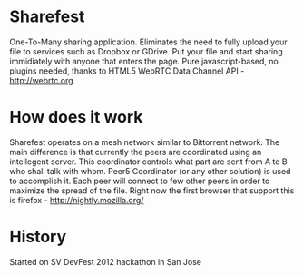 Sharefest
=========
One-To-Many sharing application.
Eliminates the need to fully upload your file to services such as Dropbox or GDrive.
Put your file and start sharing immidiately with anyone that enters the page.
Pure javascript-based, no plugins needed, thanks to HTML5 WebRTC Data Channel API - http://webrtc.org

How does it work
================
Sharefest operates on a mesh network similar to Bittorrent network.
The main difference is that currently the peers are coordinated using an intellegent server.
This coordinator controls what part are sent from A to B who shall talk with whom.
Peer5 Coordinator (or any other solution) is used to accomplish it.
Each peer will connect to few other peers in order to maximize the spread of the file.
Right now the first browser that support this is firefox - http://nightly.mozilla.org/

History
=======
Started on SV DevFest 2012 hackathon in San Jose
